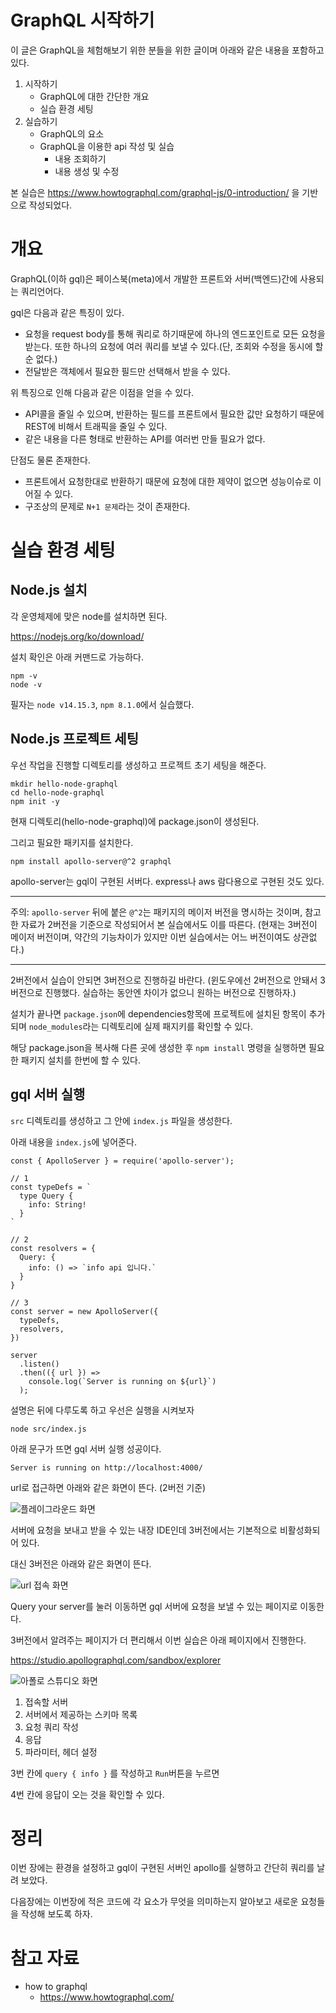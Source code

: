 # GraphQL 시작하기
이 글은 GraphQL을 체험해보기 위한 분들을 위한 글이며 아래와 같은 내용을 포함하고 있다.

1. 시작하기
    - GraphQL에 대한 간단한 개요
    - 실습 환경 세팅
2. 실습하기
    - GraphQL의 요소
    - GraphQL을 이용한 api 작성 및 실습
        - 내용 조회하기
        - 내용 생성 및 수정

본 실습은 https://www.howtographql.com/graphql-js/0-introduction/ 을 기반으로 작성되었다.

# 개요
GraphQL(이하 gql)은 페이스북(meta)에서 개발한  프론트와 서버(백엔드)간에 사용되는 쿼리언어다.

gql은 다음과 같은 특징이 있다.

- 요청을 request body를 통해 쿼리로 하기때문에 하나의 엔드포인트로 모든 요청을 받는다. 또한 하나의 요청에 여러 쿼리를 보낼 수 있다.(단, 조회와 수정을 동시에 할 순 없다.)
- 전달받은 객체에서 필요한 필드만 선택해서 받을 수 있다.

위 특징으로 인해 다음과 같은 이점을 얻을 수 있다.

- API콜을 줄일 수 있으며, 반환하는 필드를 프론트에서 필요한 값만 요청하기 때문에 REST에 비해서 트래픽을 줄일 수 있다.
- 같은 내용을 다른 형태로 반환하는 API를 여러번 만들 필요가 없다.

단점도 물론 존재한다.

- 프론트에서 요청한대로 반환하기 때문에 요청에 대한 제약이 없으면 성능이슈로 이어질 수 있다.
- 구조상의 문제로 `N+1 문제`라는 것이 존재한다.

# 실습 환경 세팅

## Node.js 설치
각 운영체제에 맞은 node를 설치하면 된다.

https://nodejs.org/ko/download/

설치 확인은 아래 커맨드로 가능하다.

```
npm -v
node -v
```

필자는 `node v14.15.3`, `npm 8.1.0`에서 실습했다.

## Node.js 프로젝트 세팅
우선 작업을 진행할 디렉토리를 생성하고 프로젝트 초기 세팅을 해준다.
```
mkdir hello-node-graphql
cd hello-node-graphql
npm init -y
```
현재 디렉토리(hello-node-graphql)에 package.json이 생성된다.

그리고 필요한 패키지를 설치한다.
```
npm install apollo-server@^2 graphql
```

apollo-server는 gql이 구현된 서버다. express나 aws 람다용으로 구현된 것도 있다.

----
주의: `apollo-server` 뒤에 붙은 `@^2`는 패키지의 메이저 버전을 명시하는 것이며, 참고한 자료가 2버전을 기준으로 작성되어서 본 실습에서도 이를 따른다. (현재는 3버전이 메이저 버전이며, 약간의 기능차이가 있지만 이번 실습에서는 어느 버전이여도 상관없다.)

----
2버전에서 실습이 안되면 3버전으로 진행하길 바란다. (윈도우에선 2버전으로 안돼서 3버전으로 진행했다. 실습하는 동안엔 차이가 없으니 원하는 버전으로 진행하자.)

설치가 끝나면 `package.json`에 dependencies항목에 프로젝트에 설치된 항목이 추가되며 `node_modules`라는 디렉토리에 실제 패지키를 확인할 수 있다.

해당 package.json을 복사해 다른 곳에 생성한 후 `npm install` 명령을 실행하면 필요한 패키지 설치를 한번에 할 수 있다.

## gql 서버 실행

`src` 디렉토리를 생성하고 그 안에 `index.js` 파일을 생성한다.

아래 내용을 `index.js`에 넣어준다.

```
const { ApolloServer } = require('apollo-server');

// 1
const typeDefs = `
  type Query {
    info: String!
  }
`

// 2
const resolvers = {
  Query: {
    info: () => `info api 입니다.`
  }
}

// 3
const server = new ApolloServer({
  typeDefs,
  resolvers,
})

server
  .listen()
  .then(({ url }) =>
    console.log(`Server is running on ${url}`)
  );
```

설명은 뒤에 다루도록 하고 우선은 실행을 시켜보자

```
node src/index.js
```

아래 문구가 뜨면 gql 서버 실행 성공이다.
```
Server is running on http://localhost:4000/
```
url로 접근하면 아래와 같은 화면이 뜬다. (2버전 기준)

![플레이그라운드 화면](./img/playground.png)

서버에 요청을 보내고 받을 수 있는 내장 IDE인데 3버전에서는 기본적으로 비활성화되어 있다.

대신 3버전은 아래와 같은 화면이 뜬다.

![url 접속 화면](./img/start-server.png)

Query your server를 눌러 이동하면 gql 서버에 요청을 보낼 수 있는 페이지로 이동한다.

3버전에서 알려주는 페이지가 더 편리해서 이번 실습은 아래 페이지에서 진행한다.

https://studio.apollographql.com/sandbox/explorer

![아폴로 스튜디오 화면](./img/apollo-studio.png)

1. 접속할 서버
2. 서버에서 제공하는 스키마 목록
3. 요청 쿼리 작성
4. 응답
5. 파라미터, 헤더 설정

3번 칸에 `query { info }` 를 작성하고 `Run`버튼을 누르면

4번 칸에 응답이 오는 것을 확인할 수 있다.

# 정리
이번 장에는 환경을 설정하고 gql이 구현된 서버인 apollo를 실행하고 간단히 쿼리를 날려 보았다.

다음장에는 이번장에 적은 코드에 각 요소가 무엇을 의미하는지 알아보고 새로운 요청들을 작성해 보도록 하자.

# 참고 자료
- how to graphql
    - https://www.howtographql.com/